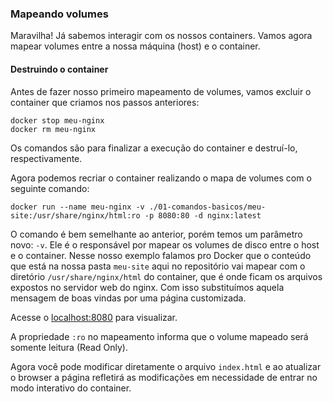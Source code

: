 ### Mapeando volumes

Maravilha! Já sabemos interagir com os nossos containers. Vamos agora mapear volumes entre a nossa máquina (host) e o container.

#### Destruindo o container

Antes de fazer nosso primeiro mapeamento de volumes, vamos excluir o container que criamos nos passos anteriores:

```shell
docker stop meu-nginx
docker rm meu-nginx
```

Os comandos são para finalizar a execução do container e destruí-lo, respectivamente.

Agora podemos recriar o container realizando o mapa de volumes com o seguinte comando:

```shell
docker run --name meu-nginx -v ./01-comandos-basicos/meu-site:/usr/share/nginx/html:ro -p 8080:80 -d nginx:latest
```

O comando é bem semelhante ao anterior, porém temos um parâmetro novo: `-v`. Ele é o responsável por mapear os volumes de disco entre o host e o container. Nesse nosso exemplo falamos pro Docker que o conteúdo que está na nossa pasta `meu-site` aqui no repositório vai mapear com o diretório `/usr/share/nginx/html` do container, que é onde ficam os arquivos expostos no servidor web do nginx. Com isso substituímos aquela mensagem de boas vindas por uma página customizada.

Acesse o [localhost:8080](http://localhost:8080) para visualizar.

A propriedade `:ro` no mapeamento informa que o volume mapeado será somente leitura (Read Only). 

Agora você pode modificar diretamente o arquivo `index.html` e ao atualizar o browser a página refletirá as modificações em necessidade de entrar no modo interativo do container.